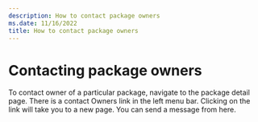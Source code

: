 ```yaml
---
description: How to contact package owners
ms.date: 11/16/2022
title: How to contact package owners
---
```

# Contacting package owners

To contact owner of a particular package, navigate to the package detail page. There is a contact
Owners link in the left menu bar. Clicking on the link will take you to a new page. You can send a
message from here.
